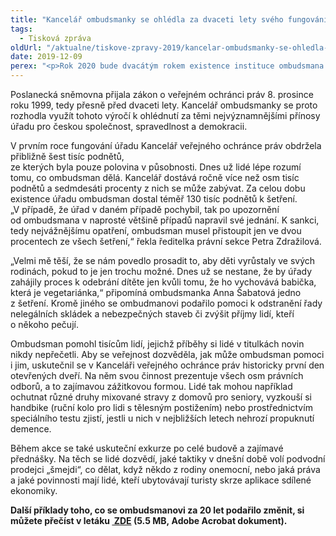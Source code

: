 ```yaml
---
title: "Kancelář ombudsmanky se ohlédla za dvaceti lety svého fungování  a poprvé otevřela dveře veřejnosti"
tags:
  - Tisková zpráva
oldUrl: "/aktualne/tiskove-zpravy-2019/kancelar-ombudsmanky-se-ohledla-za-dvaceti-lety-sveho-fungovani-a-poprve-otevrela-dvere-ve"
date: 2019-12-09
perex: "<p>Rok 2020 bude dvacátým rokem existence instituce ombudsmana. Kancelář veřejného ochránce práv proto otevřela své dveře veřejnosti. Formou přednášek a zážitků lidem ukazuje, co všechno se jí za dvě dekády podařilo změnit k lepšímu – od nepříznivých osudů jednotlivců až po systémové problémy. </p>"
---
```


<!-- imported from the old website -->

<p>Poslanecká sněmovna přijala zákon o veřejném ochránci práv 8. prosince roku 1999, tedy přesně před dvaceti lety. Kancelář ombudsmanky se proto rozhodla využít tohoto výročí k ohlédnutí za těmi nejvýznamnějšími přínosy úřadu pro českou společnost, spravedlnost a demokracii. </p> <p>V prvním roce fungování úřadu Kancelář veřejného ochránce práv obdržela přibližně šest tisíc podnětů, <br /> ze kterých byla pouze polovina v působnosti. Dnes už lidé lépe rozumí tomu, co ombudsman dělá. Kancelář dostává ročně více než osm tisíc podnětů a sedmdesáti procenty z nich se může zabývat. Za celou dobu <br /> existence úřadu ombudsman dostal téměř 130 tisíc podnětů k šetření. „V případě, že úřad v daném případě pochybil, tak po upozornění od ombudsmana v naprosté většině případů napravil své jednání. K sankci, tedy nejvážnějšímu opatření, ombudsman musel přistoupit jen ve dvou procentech ze všech šetření,“ řekla ředitelka právní sekce Petra Zdražilová. </p> <p>„Velmi mě těší, že se nám povedlo prosadit to, aby děti vyrůstaly ve svých rodinách, pokud to je jen trochu možné. Dnes už se nestane, že by úřady zahájily proces k odebrání dítěte jen kvůli tomu, že ho vychovává babička, která je vegetariánka,“ připomíná ombudsmanka Anna Šabatová jedno z šetření. Kromě jiného se ombudmanovi podařilo pomoci k odstranění řady nelegálních skládek a nebezpečných staveb či zvýšit příjmy lidí, kteří o někoho pečují. </p> <p>Ombudsman pomohl tisícům lidí, jejichž příběhy si lidé v titulkách novin nikdy nepřečetli. Aby se veřejnost dozvěděla, jak může ombudsman pomoci i jim, uskutečnil se v Kanceláři veřejného ochránce práv historicky první den otevřených dveří. Na něm svou činnost prezentuje všech osm právních odborů, a to zajímavou zážitkovou formou. Lidé tak mohou například ochutnat různé druhy mixované stravy z domovů pro seniory, vyzkouší si handbike (ruční kolo pro lidi s tělesným postižením) nebo prostřednictvím speciálního testu zjistí, jestli u nich v nejbližších letech nehrozí propuknutí demence. </p> <p>Během akce se také uskuteční exkurze po celé budově a zajímavé přednášky. Na těch se lidé dozvědí, jaké taktiky v dnešní době volí podvodní prodejci „šmejdi“, co dělat, když někdo z rodiny onemocní, nebo jaká práva a jaké povinnosti mají lidé, kteří ubytovávají turisty skrze aplikace sdílené ekonomiky.</p> <p><b>Další příklady toho, co se ombudsmanovi za 20 let podařilo změnit, si můžete přečíst v letáku <a title="Otevření do nového okna" href="/uploads-import/Letaky/Letak_20_let_ombudsmana.pdf" target="_blank"> ZDE</a> (5.5 MB, Adobe Acrobat dokument).</b></p>
